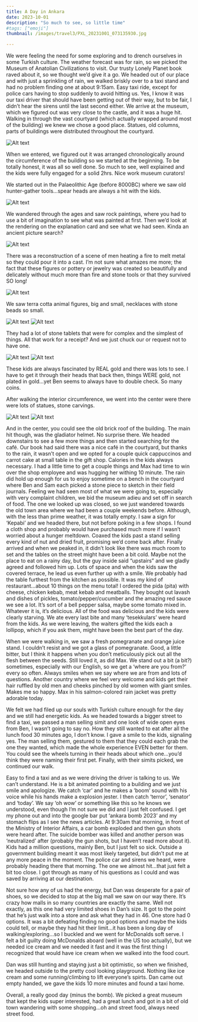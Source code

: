 ```yaml
---
title: A Day in Ankara
date: 2023-10-01
description: "So much to see, so little time"
#tags: ["emoji"]
thumbnail: /images/travel3/PXL_20231001_073135930.jpg

---
```

We were feeling the need for some exploring and to drench ourselves in some Turkish culture. The weather forecast was for rain, so we picked the Museum of Anatolian Civilizations to visit. Our trusty Lonely Planet book raved about it, so we thought we’d give it a go. We headed out of our place and with just a sprinkling of rain, we walked briskly over to a taxi stand and had no problem finding one at about 9:15am. Easy taxi ride, except for police cars having to stop suddenly to avoid hitting us. Yes, I know it was our taxi driver that should have been getting out of their way, but to be fair, I didn’t hear the sirens until the last second either. We arrive at the museum, which we figured out was very close to the castle, and it was a huge hit. Walking in through the vast courtyard (which actually wrapped around most of the building) we knew we chose a good place. Statues, old columns, parts of buildings were distributed throughout the courtyard.

![Alt text](/images/travel3/PXL_20231001_064308014.jpg)

When we entered, we figured out it was arranged chronologically around the circumference of the building so we started at the beginning. To be totally honest, it was all so well done. So much to see, well explained and the kids were fully engaged for a solid 2hrs. Nice work museum curators! 

We started out in the Palaeolithic Age (before 8000BC) where we saw old hunter-gather tools…spear heads are always a hit with the kids. 

![Alt text](/images/travel3/PXL_20231001_065054451.jpg)

We wandered through the ages and saw rock paintings, where you had to use a bit of imagination to see what was painted at first. Then we’d look at the rendering on the explanation card and see what we had seen. Kinda an ancient picture search? 

![Alt text](/images/travel3/PXL_20231001_065926498.jpg)

There was a reconstruction of a scene of men heating a fire to melt metal so they could pour it into a cast. I’m not sure what amazes me more; the fact that these figures or pottery or jewelry was created so beautifully and delicately without much more than fire and stone tools or that they survived SO long!

![Alt text](/images/travel3/PXL_20231001_070036464.jpg)

We saw terra cotta animal figures, big and small, necklaces with stone beads so small.
 
![Alt text](/images/travel3/PXL_20231001_065902024.jpg)
![Alt text](/images/travel3/PXL_20231001_072604142.jpg)
 
They had a lot of stone tablets that were for complex and the simplest of things. All that work for a receipt? And we just chuck our or request not to have one.

![Alt text](/images/travel3/PXL_20231001_071833805.MP.jpg)
![Alt text](/images/travel3/PXL_20231001_072639390.jpg)

These kids are always fascinated by REAL gold and there was lots to see. I have to get it through their heads that back then, things WERE gold, not plated in gold…yet Ben seems to always have to double check. So many coins.

After walking the interior circumference, we went into the center were there were lots of statues, stone carvings. 

![Alt text](/images/travel3/PXL_20231001_073135930.jpg)
![Alt text](/images/travel3/PXL_20231001_073218374.jpg)

And in the center, you could see the old brick roof of the building. The main hit though, was the gladiator helmet. No surprise there. We headed downstairs to see a few more things and then started searching for the café. Our book had said there was a nice café in the courtyard, but thanks to the rain, it wasn’t open and we opted for a couple quick cappuccinos and carrot cake at small table in the gift shop. Calories in the kids always necessary. I had a little time to get a couple things and Max had time to win over the shop employee and was hugging her withing 10 minute. The rain did hold up enough for us to enjoy sometime on a bench in the courtyard where Ben and Sam each picked a stone piece to sketch in their field journals. Feeling we had seen most of what we were going to, especially with very complaint children, we bid the museum adieu and set off in search of food. The one we looked up was closed, so we just wandered towards the old town area where we had been a couple weekends before. Although, with the less than prime weather, it was totally empty. I saw a sign for ‘Kepabi’ and we headed there, but not before poking in a few shops. I found a cloth shop and probably would have purchased much more if I wasn’t worried about a hunger meltdown. Coaxed the kids past a stand selling every kind of nut and dried fruit, promising we’d come back after. Finally arrived and when we peaked in, it didn’t look like there was much room to set and the tables on the street might have been a bit cold. Maybe not the place to eat on a rainy day, but the guy inside said “upstairs” and we gladly agreed and followed him up. Lots of space and when the kids saw the covered terrace, he lead us even further up with a smile. We probably had the table furthest from the kitchen as possible. It was my kind of restaurant…about 10 things on the menu total! I ordered the pida (pita) with cheese, chicken kebab, meat kebab and meatballs. They bought out lavash and dishes of pickles, tomato/pepper/cucumber and the amazing red sauce we see a lot. It’s sort of a bell pepper salsa, maybe some tomato mixed in. Whatever it is, it’s delicious. All of the food was delicious and the kids were clearly starving. We ate every last bite and many ‘tesekkulars’ were heard from the kids. As we were leaving, the waiters gifted the kids each a lollipop, which if you ask them, might have been the best part of the day.

When we were walking in, we saw a fresh pomegranate and orange juice stand. I couldn’t resist and we got a glass of pomegranate. Good, a little bitter, but I think it happens when you don’t meticulously pick out all the flesh between the seeds. Still loved it, as did Max. We stand out a bit (a bit?) sometimes, especially with our English, so we get a ‘where are you from?’ every so often. Always smiles when we say where we are from and lots of questions. Another country where we feel very welcome and kids get their hair ruffled by old men and cheeks pinched by old women with giant smiles. Makes me so happy. Max in his salmon-colored rain jacket was pretty adorable today. 

We felt we had filed up our souls with Turkish culture enough for the day and we still had energetic kids. As we headed towards a bigger street to find a taxi, we passed a man selling simit and one look of wide open eyes from Ben, I wasn’t going to say no. How they still wanted to eat after all the lunch food 30 minutes ago, I don’t know. I gave a smile to the kids, signaling yes. The man selling them, gestured to them that they could each grab the one they wanted, which made the whole experience EVEN better for them. You could see the wheels turning in their heads about which one…you’d think they were naming their first pet. Finally, with their simits picked, we continued our walk.

Easy to find a taxi and as we were driving the driver is talking to us. We can’t understand. He is a bit animated pointing to a building and we just smile and apologize. We catch ‘car’ and he makes a ‘boom’ sound with his voice while his hands make a explosion jester. I then catch ‘terror’, ‘senator’ and ‘today’. We say ‘oh wow’ or something like this so he knows we understood, even though I’m not sure we did and I just felt confused. I get my phone out and into the google bar put ‘ankara bomb 2023’ and my stomach flips as I see the news articles. At 9:30am that morning, in front of the Ministry of Interior Affairs, a car bomb exploded and then gun shots were heard after. The suicide bomber was killed and another person was ‘neutralized’ after (probably the gun shots, but I haven’t read more about it). Kids had a million questions, mainly Ben, but I just felt so sick. Outside a government building meant it was most likely targeted, but didn’t put me at any more peace in the moment. The police car and sirens we heard, were probably heading there that morning. The one we almost hit…that just felt a bit too close. I got through as many of his questions as I could and was saved by arriving at our destination.

Not sure how any of us had the energy, but Dan was desperate for a pair of shoes, so we decided to stop at the big mall we saw on our way there. It’s crazy how malls in so many countries are exactly the same. Well not exactly, as this one had very limited shoes in Dan’s size. It got to the point that he’s just walk into a store and ask what they had in 46. One store had 0 options. It was a bit defeating finding no good options and maybe the kids could tell, or maybe they had hit their limit…it has been a long day of walking/exploring…so I buckled and we went for McDonalds soft serve. I felt a bit guilty doing McDonalds aboard (well in the US too actually), but we needed ice cream and we needed it fast and it was the first thing I recognized that would have ice cream when we walked into the food court.

Dan was still hunting and staying just a bit optimistic, so when we finished, we headed outside to the pretty cool looking playground. Nothing like ice cream and some running/climbing to lift everyone’s spirts. Dan came out empty handed, we gave the kids 10 more minutes and found a taxi home.

Overall, a really good day (minus the bomb). We picked a great museum that kept the kids super interested, had a great lunch and got in a bit of old town wandering with some shopping…oh and street food, always need street food.